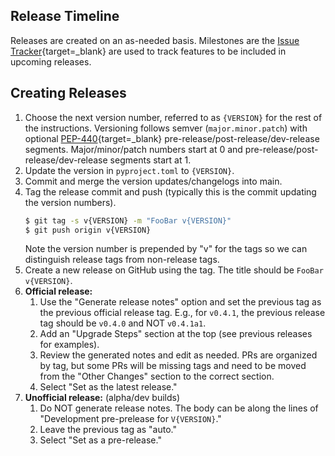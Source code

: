 ## Release Timeline

Releases are created on an as-needed basis.
Milestones are the [Issue Tracker](https://github.com/proxystore/webs/issues){target=_blank} are used to track features to be included in upcoming releases.

## Creating Releases

1. Choose the next version number, referred to as `{VERSION}` for the
   rest of the instructions. Versioning follows semver
   (`major.minor.patch`) with optional [PEP-440](https://peps.python.org/pep-0440){target=_blank}
   pre-release/post-release/dev-release segments. Major/minor/patch numbers
   start at 0 and pre-release/post-release/dev-release segments start at 1.
2. Update the version in `pyproject.toml` to `{VERSION}`.
3. Commit and merge the version updates/changelogs into main.
4. Tag the release commit and push (typically this is the commit updating the
   version numbers).
   ```bash
   $ git tag -s v{VERSION} -m "FooBar v{VERSION}"
   $ git push origin v{VERSION}
   ```
   Note the version number is prepended by "v" for the tags so we can
   distinguish release tags from non-release tags.
5. Create a new release on GitHub using the tag. The title should be
   `FooBar v{VERSION}`.
6. **Official release:**
    1. Use the "Generate release notes" option and set the previous tag as the previous official release tag. E.g., for `v0.4.1`, the previous release tag should be `v0.4.0` and NOT `v0.4.1a1`.
    2. Add an "Upgrade Steps" section at the top (see previous releases for examples).
    3. Review the generated notes and edit as needed. PRs are organized by tag, but some PRs will be missing tags and need to be moved from the "Other Changes" section to the correct section.
    4. Select "Set as the latest release."
7. **Unofficial release:** (alpha/dev builds)
    1. Do NOT generate release notes. The body can be along the lines of "Development pre-prelease for `V{VERSION}`."
    2. Leave the previous tag as "auto."
    3. Select "Set as a pre-release."

